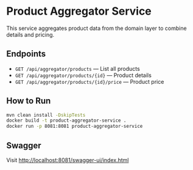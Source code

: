 # Product Aggregator Service

This service aggregates product data from the domain layer to combine details and pricing.

## Endpoints

- `GET /api/aggregator/products` — List all products
- `GET /api/aggregator/products/{id}` — Product details
- `GET /api/aggregator/products/{id}/price` — Product price

## How to Run

```bash
mvn clean install -DskipTests
docker build -t product-aggregator-service .
docker run -p 8081:8081 product-aggregator-service
```

## Swagger

Visit [http://localhost:8081/swagger-ui/index.html](http://localhost:8081/swagger-ui/index.html)
